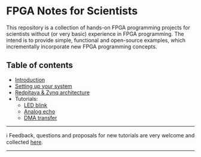# FPGA Notes for Scientists
This repository is a collection of hands-on FPGA programming projects for scientists without (or very basic) experience in FPGA programming. The intend is to provide simple, functional and open-source examples, which incrementally incorporate new FPGA programming concepts. 



## Table of contents
* [Introduction](../../wiki/Introduction)
* [Setting up your system](../../wiki/Setting-up-your-system)
* [Redpitaya & Zynq architecture](../../wiki/Redpitaya-&-Zynq-architecture)
* Tutorials:
   * [LED blink](../../wiki/LED-blink)
   * [Analog echo](../../wiki/Analog-echo)
   * [DMA transfer](../../wiki/DMA-transfer)

***

:information_source: Feedback, questions and proposals for new tutorials are very welcome and collected [here](https://github.com/dspsandbox/FPGA-Lectures-for-Scientists/issues).
 
 ***

